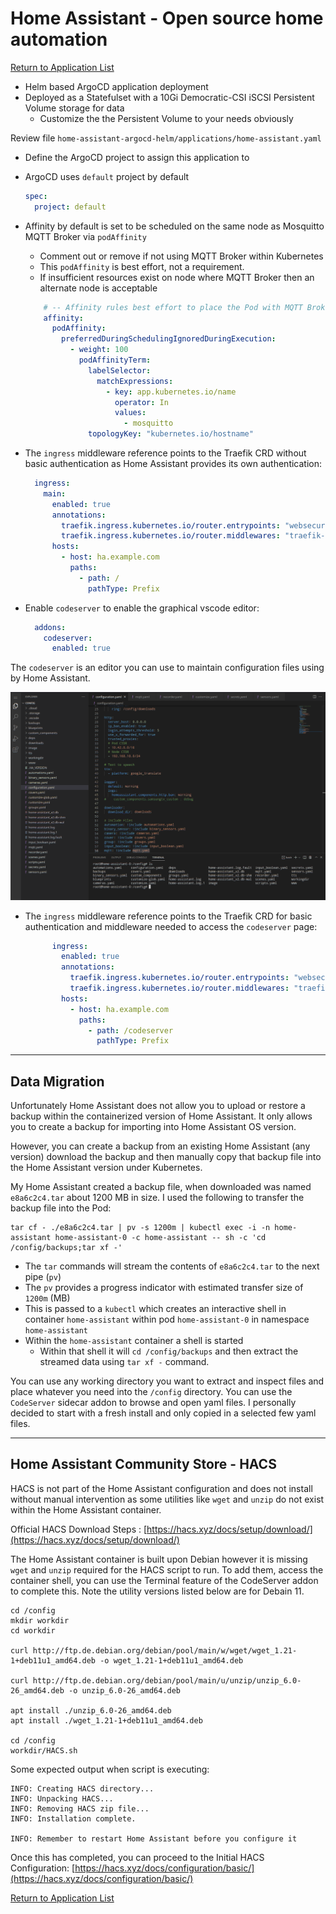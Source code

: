 # Home Assistant - Open source home automation

[Return to Application List](../../)

* Helm based ArgoCD application deployment
* Deployed as a Statefulset with a 10Gi Democratic-CSI iSCSI Persistent Volume storage for data
  * Customize the the Persistent Volume to your needs obviously

Review file `home-assistant-argocd-helm/applications/home-assistant.yaml`

* Define the ArgoCD project to assign this application to
* ArgoCD uses `default` project by default

  ```yaml
  spec:
    project: default
  ```

* Affinity by default is set to be scheduled on the same node as Mosquitto MQTT Broker via `podAffinity`
  * Comment out or remove if not using MQTT Broker within Kubernetes
  * This `podAffinity` is best effort, not a requirement.
  * If insufficient resources exist on node where MQTT Broker then an alternate node is acceptable

  ```yaml
      # -- Affinity rules best effort to place the Pod with MQTT Broker when possible
      affinity:
        podAffinity:
          preferredDuringSchedulingIgnoredDuringExecution:
            - weight: 100
              podAffinityTerm:
                labelSelector:
                  matchExpressions:
                    - key: app.kubernetes.io/name
                      operator: In
                      values:
                        - mosquitto
                topologyKey: "kubernetes.io/hostname"
  ```

* The `ingress` middleware reference points to the Traefik CRD without basic authentication as Home Assistant provides its own authentication:

  ```yaml
    ingress:
      main:
        enabled: true
        annotations:
          traefik.ingress.kubernetes.io/router.entrypoints: "websecure"
          traefik.ingress.kubernetes.io/router.middlewares: "traefik-x-forward-https-headers@kubernetescrd,traefik-compress@kubernetescrd"
        hosts:
          - host: ha.example.com
            paths:
              - path: /
                pathType: Prefix
  ```

* Enable `codeserver` to enable the graphical vscode editor:

  ```yaml
    addons:
      codeserver:
        enabled: true
  ```

The `codeserver` is an editor you can use to maintain configuration files using by Home Assistant.

![CodeServer Example](ha_code_server.png)

* The `ingress` middleware reference points to the Traefik CRD for basic authentication and middleware needed to access the `codeserver` page:

  ```yaml
        ingress:
          enabled: true
          annotations:
            traefik.ingress.kubernetes.io/router.entrypoints: "websecure"
            traefik.ingress.kubernetes.io/router.middlewares: "traefik-traefik-basic-auth@kubernetescrd,traefik-codeserver-stripprefix@kubernetescrd,traefik-compress@kubernetescrd"
          hosts:
            - host: ha.example.com
              paths:
                - path: /codeserver
                  pathType: Prefix
  ```

---

## Data Migration

Unfortunately Home Assistant does not allow you to upload or restore a backup within the containerized version of Home Assistant.  It only allows you to create a backup for importing into Home Assistant OS version.

However, you can create a backup from an existing Home Assistant (any version) download the backup and then manually copy that backup file into the Home Assistant version under Kubernetes.

My Home Assistant created a backup file, when downloaded was named `e8a6c2c4.tar` about 1200 MB in size. I used the following to transfer the backup file into the Pod:

```shell
tar cf - ./e8a6c2c4.tar | pv -s 1200m | kubectl exec -i -n home-assistant home-assistant-0 -c home-assistant -- sh -c 'cd /config/backups;tar xf -'
```

* The `tar` commands will stream the contents of `e8a6c2c4.tar` to the next pipe (`pv`)
* The `pv` provides a progress indicator with estimated transfer size of `1200m` (MB)
* This is passed to a `kubectl` which creates an interactive shell in container `home-assistant` within pod `home-assistant-0` in namespace `home-assistant`
* Within the `home-assistant` container a shell is started
  * Within that shell it will `cd /config/backups` and then extract the streamed data using `tar xf -` command.

You can use any working directory you want to extract and inspect files and place whatever you need into the `/config` directory.  You can use the `CodeServer` sidecar addon to browse and open yaml files.  I personally decided to start with a fresh install and only copied in a selected few yaml files.

---

## Home Assistant Community Store - HACS

HACS is not part of the Home Assistant configuration and does not install without manual intervention as some utilities like `wget` and `unzip` do not exist within the Home Assistant container.

Official HACS Download Steps : [https://hacs.xyz/docs/setup/download/](https://hacs.xyz/docs/setup/download/)

The Home Assistant container is built upon Debian however it is missing `wget` and `unzip` required for the HACS script to run. To add them, access the container shell, you can use the Terminal feature of the CodeServer addon to complete this. Note the utility versions listed below are for Debain 11.

```shell
cd /config
mkdir workdir
cd workdir

curl http://ftp.de.debian.org/debian/pool/main/w/wget/wget_1.21-1+deb11u1_amd64.deb -o wget_1.21-1+deb11u1_amd64.deb

curl http://ftp.de.debian.org/debian/pool/main/u/unzip/unzip_6.0-26_amd64.deb -o unzip_6.0-26_amd64.deb

apt install ./unzip_6.0-26_amd64.deb
apt install ./wget_1.21-1+deb11u1_amd64.deb

cd /config
workdir/HACS.sh
```

Some expected output when script is executing:

```text
INFO: Creating HACS directory...
INFO: Unpacking HACS...
INFO: Removing HACS zip file...
INFO: Installation complete.

INFO: Remember to restart Home Assistant before you configure it
```

Once this has completed, you can proceed to the Initial HACS Configuration: [https://hacs.xyz/docs/configuration/basic/](https://hacs.xyz/docs/configuration/basic/)

[Return to Application List](../../)
